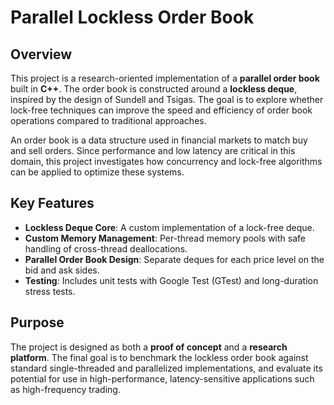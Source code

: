 # Parallel Lockless Order Book

## Overview

This project is a research-oriented implementation of a **parallel order book** built in **C++**. The order book is constructed around a **lockless deque**, inspired by the design of Sundell and Tsigas. The goal is to explore whether lock-free techniques can improve the speed and efficiency of order book operations compared to traditional approaches.

An order book is a data structure used in financial markets to match buy and sell orders. Since performance and low latency are critical in this domain, this project investigates how concurrency and lock-free algorithms can be applied to optimize these systems.

## Key Features

- **Lockless Deque Core**: A custom implementation of a lock-free deque.
- **Custom Memory Management**: Per-thread memory pools with safe handling of cross-thread deallocations.
- **Parallel Order Book Design**: Separate deques for each price level on the bid and ask sides.
- **Testing**: Includes unit tests with Google Test (GTest) and long-duration stress tests.

## Purpose

The project is designed as both a **proof of concept** and a **research platform**. The final goal is to benchmark the lockless order book against standard single-threaded and parallelized implementations, and evaluate its potential for use in high-performance, latency-sensitive applications such as high-frequency trading.

